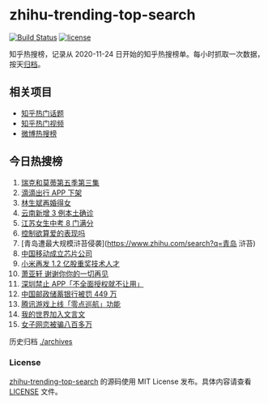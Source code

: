 # zhihu-trending-top-search

[![Build Status](https://github.com/justjavac/zhihu-trending-top-search/workflows/ci/badge.svg?branch=main)](https://github.com/justjavac/zhihu-trending-top-search/actions)
[![license](https://img.shields.io/github/license/justjavac/zhihu-trending-top-search)](https://github.com/justjavac/zhihu-trending-top-search/blob/main/LICENSE)

知乎热搜榜，记录从 2020-11-24 日开始的知乎热搜榜单。每小时抓取一次数据，按天[归档](./archives)。

## 相关项目

- [知乎热门话题](https://github.com/justjavac/zhihu-trending-hot-questions)
- [知乎热门视频](https://github.com/justjavac/zhihu-trending-hot-video)
- [微博热搜榜](https://github.com/justjavac/weibo-trending-hot-search)

## 今日热搜榜

<!-- BEGIN -->
<!-- 最后更新时间 Tue Jul 06 2021 15:04:55 GMT+0800 (China Standard Time) -->

1. [瑞克和莫蒂第五季第三集](https://www.zhihu.com/search?q=瑞克和莫蒂)
2. [滴滴出行 APP 下架](https://www.zhihu.com/search?q=滴滴下架)
3. [林生斌再婚得女](https://www.zhihu.com/search?q=林生斌)
4. [云南新增 3 例本土确诊](https://www.zhihu.com/search?q=云南疫情)
5. [江苏女生中考 8 门满分](https://www.zhihu.com/search?q=中考)
6. [控制欲算爱的表现吗](https://www.zhihu.com/search?q=扑通扑通的心)
7. [青岛遭最大规模浒苔侵袭](https://www.zhihu.com/search?q=青岛 浒苔)
8. [中国移动成立芯片公司](https://www.zhihu.com/search?q=中国移动)
9. [小米再发 1.2 亿股重奖技术人才](https://www.zhihu.com/search?q=小米)
10. [萧亚轩 谢谢你你的一切再见](https://www.zhihu.com/search?q=萧亚轩)
11. [深圳禁止 APP「不全面授权就不让用」](https://www.zhihu.com/search?q=大数据杀熟)
12. [中国邮政储蓄银行被罚 449 万](https://www.zhihu.com/search?q=中国邮政储蓄银行)
13. [腾讯游戏上线「零点巡航」功能](https://www.zhihu.com/search?q=腾讯游戏)
14. [我的世界加入文言文](https://www.zhihu.com/search?q=我的世界)
15. [女子网恋被骗八百多万](https://www.zhihu.com/search?q=网恋被骗)

<!-- END -->

历史归档 [./archives](./archives)

### License

[zhihu-trending-top-search](https://github.com/justjavac/zhihu-trending-top-search)
的源码使用 MIT License 发布。具体内容请查看 [LICENSE](./LICENSE) 文件。
